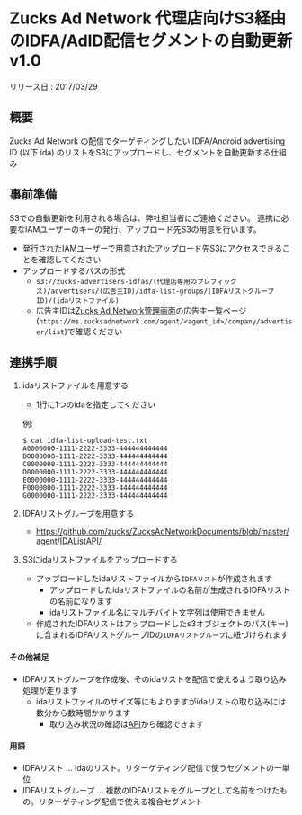 # Zucks Ad Network 代理店向けS3経由のIDFA/AdID配信セグメントの自動更新 v1.0

リリース日 : 2017/03/29

## 概要

Zucks Ad Network の配信でターゲティングしたい IDFA/Android advertising ID (以下 ida) のリストをS3にアップロードし、セグメントを自動更新する仕組み

## 事前準備

S3での自動更新を利用される場合は、弊社担当者にご連絡ください。
連携に必要なIAMユーザーのキーの発行、アップロード先S3の用意を行います。

* 発行されたIAMユーザーで用意されたアップロード先S3にアクセスできることを確認してください
* アップロードするパスの形式
  * `s3://zucks-advertisers-idfas/(代理店専用のプレフィックス)/advertisers/(広告主ID)/idfa-list-groups/(IDFAリストグループID)/(idaリストファイル)`
  * 広告主IDは[Zucks Ad Network管理画面](https://ms.zucksadnetwork.com/agent)の広告主一覧ページ(`https://ms.zucksadnetwork.com/agent/<agent_id>/company/advertiser/list`)で確認ください

## 連携手順

1. idaリストファイルを用意する
    * 1行に1つのidaを指定してください

    例:

    ```
    $ cat idfa-list-upload-test.txt
    A0000000-1111-2222-3333-444444444444
    B0000000-1111-2222-3333-444444444444
    C0000000-1111-2222-3333-444444444444
    D0000000-1111-2222-3333-444444444444
    E0000000-1111-2222-3333-444444444444
    F0000000-1111-2222-3333-444444444444
    G0000000-1111-2222-3333-444444444444
    ```

1. IDFAリストグループを用意する
    * https://github.com/zucks/ZucksAdNetworkDocuments/blob/master/agent/IDAListAPI/
1. S3にidaリストファイルをアップロードする
    * アップロードしたidaリストファイルから`IDFAリスト`が作成されます
      * アップロードしたidaリストファイルの名前が生成されるIDFAリストの名前になります
      * idaリストファイル名にマルチバイト文字列は使用できません
    * 作成されたIDFAリストはアップロードしたs3オブジェクトのパス(キー)に含まれるIDFAリストグループIDの`IDFAリストグループ`に紐づけられます

#### その他補足

* IDFAリストグループを作成後、そのidaリストを配信で使えるよう取り込み処理が走ります
  * idaリストファイルのサイズ等にもよりますがidaリストの取り込みには数分から数時間かかります
    * 取り込み状況の確認は[API](https://github.com/zucks/ZucksAdNetworkDocuments/blob/master/agent/IDAListAPI/README.md#idaリストグループのステータス確認)から確認できます

#### 用語

* IDFAリスト ... idaのリスト。リターゲティング配信で使うセグメントの一単位
* IDFAリストグループ ... 複数のIDFAリストをグループとして名前をつけたもの。リターゲティング配信で使える複合セグメント
